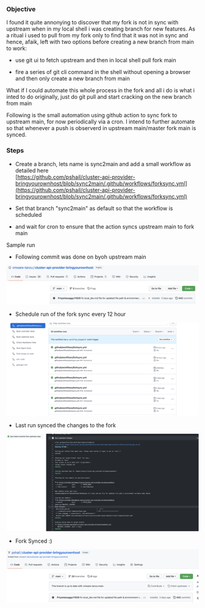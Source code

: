 ### Objective

I found it quite annonying to discover that my fork is not in sync with upstream when in my local shell i was creating branch for new features. As a ritual i used to pull from my fork only to find that it was not in sync and hence, afaik, left with two options before creating a new branch from main to work:

*   use git ui to fetch upstream and then in local shell pull fork main
    
*   fire a series of git cli command in the shell without opening a browser and then only create a new branch from main
    

What if I could automate this whole process in the fork and all i do is what i inted to do originally, just do git pull and start cracking on the new branch from main

Following is the small automation using github action to sync fork to upstream main, for now periodically via a cron. I intend to further automate so that whenever a push is observerd in upstream main/master fork main is synced.

### Steps

*   Create a branch, lets name is sync2main and add a small workflow as detailed here  
    [https://github.com/pshail/cluster-api-provider-bringyourownhost/blob/sync2main/.github/workflows/forksync.yml](https://github.com/pshail/cluster-api-provider-bringyourownhost/blob/sync2main/.github/workflows/forksync.yml)
    
*   Set that branch "sync2main" as default so that the workflow is scheduled
    
*   and wait for cron to ensure that the action syncs upstream main to fork main

Sample run

*   Following commit was done on byoh upstream main

![](./imgs/forksync/LatestCommit.png)  
    
*   Schedule run of the fork sync every 12 hour

![](./imgs/forksync/WorkflowSchedule.png)  
    
*   Last run synced the changes to the fork

![](./imgs/forksync/WorkflowRun.png)  

*   Fork Synced :)

![](./imgs/forksync/ForkSynced.png)  
